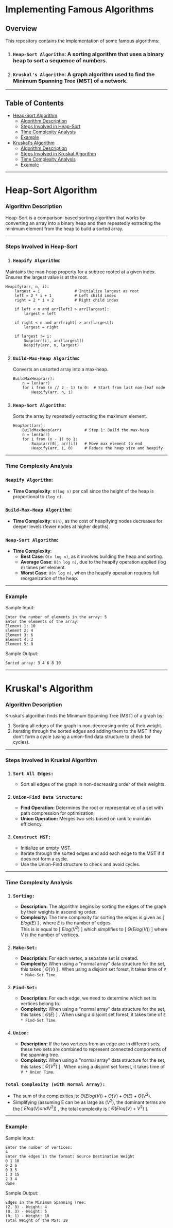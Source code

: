 
# Implementing Famous Algorithms

## Overview

This repository contains the implementation of some famous algorithms:

1. ### `Heap-Sort Algorithm`: A sorting algorithm that uses a binary heap to sort a sequence of numbers.
2. ### `Kruskal's Algorithm`: A graph algorithm used to find the Minimum Spanning Tree (MST) of a network.
---
## Table of Contents

- [Heap-Sort Algorithm](#heap-sort-algorithm)
  - [Algorithm Description](#algorithm-description)
  - [Steps Involved in Heap-Sort](#steps-involved-in-heap-sort)
  - [Time Complexity Analysis](#time-complexity-analysis)
  - [Example](#example)
- [Kruskal's Algorithm](#kruskals-algorithm)
  - [Algorithm Description](#algorithm-description-1)
  - [Steps Involved in Kruskal Algorithm](#steps-involved-in-kruskal-algorithm)
  - [Time Complexity Analysis](#time-complexity-analysis-1)
  - [Example](#example-1)

---
# Heap-Sort Algorithm

### Algorithm Description

Heap-Sort is a comparison-based sorting algorithm that works by converting an array into a binary heap and then repeatedly extracting the minimum element from the heap to build a sorted array.

---

### Steps Involved in Heap-Sort
1.  ### `Heapify Algorithm`:
   Maintains the max-heap property for a subtree rooted at a given index. Ensures the largest value is at the root.

   ```
   Heapify(arr, n, i):
       largest = i               # Initialize largest as root
       left = 2 * i + 1          # Left child index
       right = 2 * i + 2         # Right child index

       if left < n and arr[left] > arr[largest]:
           largest = left

       if right < n and arr[right] > arr[largest]:
           largest = right

       if largest != i:
           Swap(arr[i], arr[largest])
           Heapify(arr, n, largest)
   ```

2. ### `Build-Max-Heap Algorithm`:
   Converts an unsorted array into a max-heap.

   ```
   BuildMaxHeap(arr):
       n = len(arr)
       for i from (n // 2 - 1) to 0:  # Start from last non-leaf node
           Heapify(arr, n, i)
   ```

3. ### `Heap-Sort Algorithm`:
   Sorts the array by repeatedly extracting the maximum element.

   ```
   HeapSort(arr):
       BuildMaxHeap(arr)          # Step 1: Build the max-heap
       n = len(arr)
       for i from (n - 1) to 1:
           Swap(arr[0], arr[i])   # Move max element to end
           Heapify(arr, i, 0)     # Reduce the heap size and heapify
   ```

---

### Time Complexity Analysis

### `Heapify Algorithm`:
- **Time Complexity**: `O(log n)` per call since the height of the heap is proportional to `(log n)`.

### `Build-Max-Heap Algorithm`:
- **Time Complexity**: `O(n)`, as the cost of heapifying nodes decreases for deeper levels (fewer nodes at higher depths).

### `Heap-Sort Algorithm`:
- **Time Complexity**: 
  - **Best Case**: `O(n log n)`, as it involves building the heap and sorting.
  - **Average Case**: `O(n log n)`, due to the heapify operation applied (log n) times per element.
  - **Worst Case**: `O(n log n)`, when the heapify operation requires full reorganization of the heap.
---

### Example

Sample Input:
```
Enter the number of elements in the array: 5
Enter the elements of the array:
Element 1: 10
Element 2: 4
Element 3: 6
Element 4: 3
Element 5: 8
```

Sample Output:
```
Sorted array: 3 4 6 8 10
```
---


# Kruskal's Algorithm

### Algorithm Description

Kruskal’s algorithm finds the Minimum Spanning Tree (MST) of a graph by:

1. Sorting all edges of the graph in non-decreasing order of their weight.
2. Iterating through the sorted edges and adding them to the MST if they don’t form a cycle (using a union-find data structure to check for cycles).

---

### Steps Involved in Kruskal Algorithm
1. ### `Sort All Edges:`
   - Sort all edges of the graph in non-decreasing order of their weights.

2. ### `Union-Find Data Structure:`
   - **Find Operation:** Determines the root or representative of a set with path compression for optimization.
   - **Union Operation:** Merges two sets based on rank to maintain efficiency.

3. ### `Construct MST:`
   - Initialize an empty MST.
   - Iterate through the sorted edges and add each edge to the MST if it does not form a cycle.
   - Use the Union-Find structure to check and avoid cycles.

---

### Time Complexity Analysis

1.  ### `Sorting:`
    *   **Description:** The algorithm begins by sorting the edges of the graph by their weights in ascending order.
    *   **Complexity:** The time complexity for sorting the edges is given as [ $E log(E)$ ] , where $E$ is the number of edges.<br>This is is equal to [ $E log(V^2)$ ] which simplifies to  [ $Θ(E log(V))$ ] where $V$ is the number of vertices.
2.  ### `Make-Set:`
    *   **Description:** For each vertex, a separate set is created.
    *  **Complexity:** When using a "normal array" data structure for the set, this takes [ $Θ(V)$ ] . When using a disjoint set forest, it takes time of `V * Make-Set Time`.
3.  ### `Find-Set:`
    *   **Description:**  For each edge, we need to determine which set its vertices belong to.
    *   **Complexity:** When using a "normal array" data structure for the set, this takes  [ $Θ(E)$ ] . When using a disjoint set forest, it takes time of `E * Find-Set Time`.
4.  ### `Union:`
    *   **Description:** If the two vertices from an edge are in different sets, these two sets are combined to represent connected components of the spanning tree.
    *  **Complexity:** When using a "normal array" data structure for the set, this takes [ $Θ(V^2)$ ] . When using a disjoint set forest, it takes time of `V * Union Time`.

### `Total Complexity (with Normal Array):`

*   The sum of the complexities is:  $Θ(E log(V)) +  Θ(V) + Θ(E) +  Θ(V^2)$.
*   Simplifying (assuming E can be as large as ($V^2$), the dominant terms are the [ $E log(V)  and  V^2 ] )$ , the total complexity is  [ $Θ(E log(V) + V^2)$ ].

---

### Example

Sample Input:
```
Enter the number of vertices:
4
Enter the edges in the format: Source Destination Weight
0 1 10
0 2 6
0 3 5
1 3 15
2 3 4
done
```

Sample Output:
```
Edges in the Minimum Spanning Tree:
(2, 3) - Weight: 4
(0, 3) - Weight: 5
(0, 1) - Weight: 10
Total Weight of the MST: 19
```
